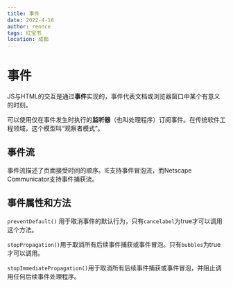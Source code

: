 ```yaml
---
title: 事件
date: 2022-4-16
author: reonce
tags: 红宝书
location: 成都  
---
```

# 事件

JS与HTML的交互是通过**事件**实现的，事件代表文档或浏览器窗口中某个有意义的时刻。

可以使用仅在事件发生时执行的**监听器**（也叫处理程序）订阅事件。在传统软件工程领域，这个模型叫“观察者模式”。



## 事件流

事件流描述了页面接受时间的顺序。IE支持事件冒泡流，而Netscape Communicator支持事件捕获流。

## 事件属性和方法

`preventDefault()`  用于取消事件的默认行为，只有`cancelabel`为true才可以调用这个方法。

`stopPropagation()`用于取消所有后续事件捕获或事件冒泡。只有`bubbles`为true才可以调用。

`stopImmediatePropagation()`用于取消所有后续事件捕获或事件冒泡，并阻止调用任何后续事件处理程序。
